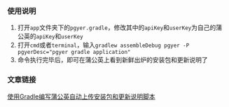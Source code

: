 ### 使用说明
1. 打开`app`文件夹下的`pgyer.gradle`，修改其中的`apiKey`和`userKey`为自己的蒲公英的`apiKey`和`userKey`
2. 打开`cmd`或者`terminal`，输入`gradlew assembleDebug pgyer -P pgyerDesc="pgyer gradle application"`
3. 命令执行完毕后，即可在蒲公英上看到新鲜出炉的安装包和更新说明了

### 文章链接
[使用Gradle编写蒲公英自动上传安装包和更新说明脚本](https://juejin.im/post/5bf6ae9ff265da611510701b)